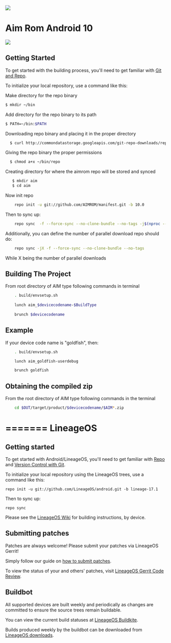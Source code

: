 
<img src="https://raw.githubusercontent.com/AIMROM/manifest/N/logo.png">

Aim Rom Android 10
========

[![](https://github.com/AIMROM/manifest/raw/o/tg.png)](https://t.me/joinchat/AAAAAEGlvThIxMq8yPB1JA)

Getting Started
---------------
To get started with the building process, you'll need to get familiar with [Git and Repo](http://source.android.com/source/using-repo.html).

To initialize your local repository, use a command like this:

Make directory for the repo binary

  ```bash
  $ mkdir ~/bin
 ```

Add directory for the repo binary to its path

  ```bash
  $ PATH=~/bin:$PATH
  
  ```
  
Downloading repo binary and placing it in the proper directory

```bash
  $ curl http://commondatastorage.googleapis.com/git-repo-downloads/repo > ~/bin/repo
```

Giving the repo binary the proper permissions

```bash
  $ chmod a+x ~/bin/repo
```
Creating directory for where the aimrom repo will be stored and synced

```bash
   $ mkdir aim
   $ cd aim
```
Now init repo

```bash
    repo init -u git://github.com/AIMROM/manifest.git -b 10.0
```

Then to sync up:

```bash
    repo sync  -f --force-sync --no-clone-bundle --no-tags -j$(nproc --all)
```
Additionally, you can define the number of parallel download repo should do:

```bash
    repo sync -jX -f --force-sync --no-clone-bundle --no-tags
```

While X being the number of parallel downloads

 Building The Project
 ----------------------------------

From root directory of AIM type following commands in terminal

```bash
	. build/envsetup.sh
   
    lunch aim_$devicecodename-$BuildType
   
	brunch $devicecodename
```

Example
---------------

If your device code name is "goldfish", then:

```bash
	. build/envsetup.sh

    lunch aim_goldfish-userdebug

	brunch goldfish
```

Obtaining the compiled zip
----------------------------------------------

From the root directory of AIM type following commands in the terminal

```bash
	cd $OUT/target/product/$devicecodename/$AIM*.zip
```	
=======
LineageOS
===========

Getting started
---------------

To get started with Android/LineageOS, you'll need to get
familiar with [Repo](https://source.android.com/source/using-repo.html) and [Version Control with Git](https://source.android.com/source/version-control.html).

To initialize your local repository using the LineageOS trees, use a command like this:
```
repo init -u git://github.com/LineageOS/android.git -b lineage-17.1
```
Then to sync up:
```
repo sync
```
Please see the [LineageOS Wiki](https://wiki.lineageos.org/) for building instructions, by device.


Submitting patches
------------------
Patches are always welcome! Please submit your patches via LineageOS Gerrit!

Simply follow our guide on [how to submit patches](https://wiki.lineageos.org/submitting-patch-howto.html).

To view the status of your and others' patches, visit [LineageOS Gerrit Code Review](https://review.lineageos.org/).


Buildbot
--------

All supported devices are built weekly and periodically as changes are committed to ensure the source trees remain buildable.

You can view the current build statuses at [LineageOS Buildkite](https://buildkite.com/lineageos).

Builds produced weekly by the buildbot can be downloaded from [LineageOS downloads](https://download.lineageos.org/).

